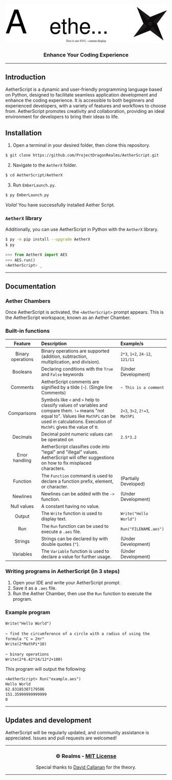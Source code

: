 <div align="center">

![](branding/banner.svg "AetherScript")
### Enhance Your Coding Experience

<!--
[![publish status](https://github.com/ProjectDragonRealms/AetherScript/actions/workflows/python-publish.yml/badge.svg)](https://github.com/ProjectDragonRealms/AetherScript/actions/workflows/python-publish.yml)
![[latest release](https://github.com/ProjectDragonRealms/AetherScript/releases/latest)](https://img.shields.io/github/v/release/ProjectDragonRealms/AetherScript)

-->

</div>

---

## Introduction

AetherScript is a dynamic and user-friendly programming language based on Python, designed to facilitate seamless application development and enhance the coding experience. It is accessible to both beginners and experienced developers, with a variety of features and workflows to choose from. AetherScript promotes creativity and collaboration, providing an ideal environment for developers to bring their ideas to life.


## Installation

1. Open a terminal in your desired folder, then clone this repository.

```sh
$ git clone https://github.com/ProjectDragonRealms/AetherScript.git
```

2. Navigate to the `AetherX` folder.

```sh
$ cd AetherScript/AetherX
```

3. Run `EmberLaunch.py`.

```sh
$ py EmberLaunch.py
```
*Voila!* You have successfully installed Aether Script.

### `AetherX` library

Additionally, you can use AetherScript in Python with the `AetherX` library.

```sh
$ py -m pip install --upgrade AetherX
$ py
```

```py
>>> from AetherX import AES
>>> AES.run()
<AetherScript> _
```

---

## Documentation

### Aether Chambers

Once AetherScript is activated, the `<AetherScript>` prompt appears. This is the AetherScript workspace, known as an Aether Chamber.

### Built-in functions

| Feature | Description | Example/s |
|:-:|:--|:--|
| Binary operations | Binary operations are supported (addition, subtraction, multiplication, and division). | `2*3`, `1+2`, `24-12`, `121/11` |
| Booleans | Declaring conditions with the `True` and `False` keywords | (Under Development) |
| Comments | AetherScript comments are signified by a tilde (`~`). (Single line Comments) | `~ This is a comment` |
| Comparisons | Symbols like `<` and `>` help to classify values of variables and compare them. `!=` means "not equal to". Values like `MathPi` can be used in calculations. Execution of `MathPi` gives the value of π. | `2<3`, `3>2`, `2!=3`, `MathPi` |
| Decimals | Decimal point numeric values can be operated on | `2.5*3.2` |
| Error handling | AetherScript classifies code into "legal" and "illegal" values. AetherScript will offer suggestions on how to fix misplaced characters. | |
| Function | The `Function` command is used to declare a function prefix, element, or character. | (Partially Developed) |
| Newlines | Newlines can be added with the `->` function. | (Under Development) |
| Null values | A constant having no value. | |
| Output | The `Write` function is used to display text. | `Write("Hello World")` |
| Run | The `Run` function can be used to execute a `.aes` file. | `Run("FILENAME.aes")`|
| Strings | Strings can be declared by with double quotes (`"`). | (Under Development) |
| Variables | The `Variable` function is used to declare a value for further usage. | (Under Development) |

### Writing programs in AetherScript (in 3 steps)

1. Open your IDE and write your AetherScript prompt.
2. Save it as a `.aes` file.
3. Run the Aether Chamber, then use the `Run` function to execute the program.

### Example program

```
Write("Hello World")

~ find the circumference of a circle with a radius of using the formula "C = 2πr"
Write(2*MathPi*10)

~ binary operations
Write(2*6.42*24/12*2+100)
```

This program will output the following:

```
<AetherScript> Run("example.aes")
Hello World
62.83185307179586
151.35999999999999
0
```

---

## Updates and development
AetherScript will be regularly updated, and community assistance is appreciated. Issues and pull requests are welcomed!

---

<div align="center">

### © Realms - [MIT License](https://github.com/ProjectDragonRealms/AetherScript?tab=MIT-1-ov-file)

Special thanks to [David Callanan](https://david.callanan.ie/) for the theory.

</div>

---
